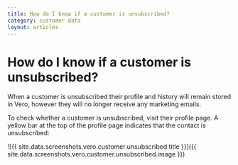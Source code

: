 ```yaml
---
title: How do I know if a customer is unsubscribed?
category: customer data
layout: articles
---
```


# How do I know if a customer is unsubscribed?

When a customer is unsubscribed their profile and history will remain stored in Vero, however they will no longer receive any marketing emails.

To check whether a customer is unsubscribed, visit their profile page. A yellow bar at the top of the profile page indicates that the contact is unsubscribed:

![{{ site.data.screenshots.vero.customer.unsubscribed.title }}]({{ site.data.screenshots.vero.customer.unsubscribed.image }})